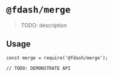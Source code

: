 # `@fdash/merge`

> TODO: description

## Usage

```
const merge = require('@fdash/merge');

// TODO: DEMONSTRATE API
```
